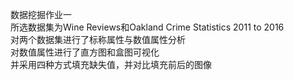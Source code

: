 数据挖掘作业一  
所选数据集为Wine Reviews和Oakland Crime Statistics 2011 to 2016  
对两个数据集进行了标称属性与数值属性分析  
对数值属性进行了直方图和盒图可视化  
并采用四种方式填充缺失值，并对比填充前后的图像
